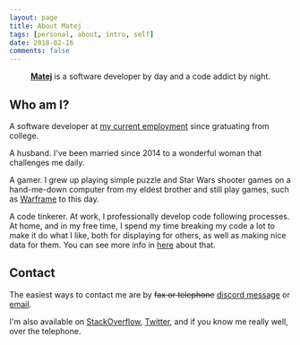```yaml
---
layout: page
title: About Matej
tags: [personal, about, intro, self]
date: 2018-02-16
comments: false
---
```

    
<center><a href="https://matej.voboril.dev"><b>Matej</b></a> is a software developer by day and a code addict by night.</center>

## Who am I?

A software developer at [my current employment](https://cerner.com) since gratuating from college.

A husband. I've been married since 2014 to a wonderful woman that challenges me daily.

A gamer. I grew up playing simple puzzle and Star Wars shooter games on a hand-me-down computer from my eldest brother and still play games, such as [Warframe](https://warframe.com) to this day.

A code tinkerer. At work, I professionally develop code following processes. At home, and in my free time, I spend my time breaking my code a lot to make it do what I like, both for displaying for others, as well as making nice data for them. You can see more info in [here](/projects) about that.

## Contact

The easiest ways to contact me are by ~~fax or telephone~~ [discord message](discord:///users/76685590585671680) or [email](mailto:tobiah@pm.me).

I'm also available on [StackOverflow](https://stackoverflow.com/users/2518037/matej-voboril), [Twitter](https://twitter.com/tobitenno), and if you know me really well, over the telephone.
